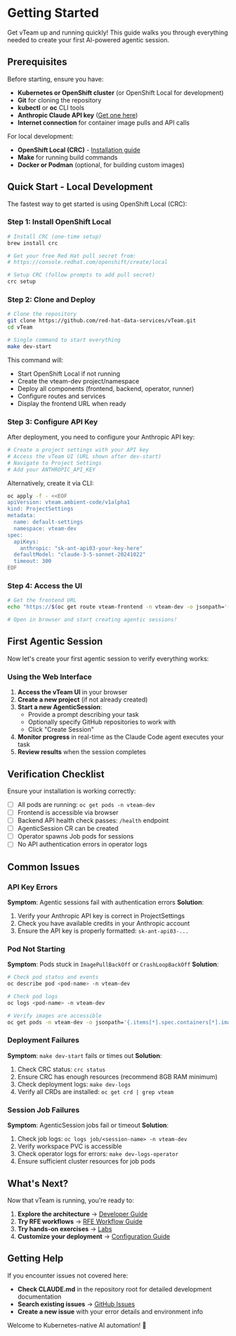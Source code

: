 # Getting Started

Get vTeam up and running quickly! This guide walks you through everything needed to create your first AI-powered agentic session.

## Prerequisites

Before starting, ensure you have:

- **Kubernetes or OpenShift cluster** (or OpenShift Local for development)
- **Git** for cloning the repository
- **kubectl** or **oc** CLI tools
- **Anthropic Claude API key** ([Get one here](https://console.anthropic.com/))
- **Internet connection** for container image pulls and API calls

For local development:

- **OpenShift Local (CRC)** - [Installation guide](https://developers.redhat.com/products/openshift-local/overview)
- **Make** for running build commands
- **Docker or Podman** (optional, for building custom images)

## Quick Start - Local Development

The fastest way to get started is using OpenShift Local (CRC):

### Step 1: Install OpenShift Local

```bash
# Install CRC (one-time setup)
brew install crc

# Get your free Red Hat pull secret from:
# https://console.redhat.com/openshift/create/local

# Setup CRC (follow prompts to add pull secret)
crc setup
```

### Step 2: Clone and Deploy

```bash
# Clone the repository
git clone https://github.com/red-hat-data-services/vTeam.git
cd vTeam

# Single command to start everything
make dev-start
```

This command will:

- Start OpenShift Local if not running
- Create the vteam-dev project/namespace
- Deploy all components (frontend, backend, operator, runner)
- Configure routes and services
- Display the frontend URL when ready

### Step 3: Configure API Key

After deployment, you need to configure your Anthropic API key:

```bash
# Create a project settings with your API key
# Access the vTeam UI (URL shown after dev-start)
# Navigate to Project Settings
# Add your ANTHROPIC_API_KEY
```

Alternatively, create it via CLI:

```bash
oc apply -f - <<EOF
apiVersion: vteam.ambient-code/v1alpha1
kind: ProjectSettings
metadata:
  name: default-settings
  namespace: vteam-dev
spec:
  apiKeys:
    anthropic: "sk-ant-api03-your-key-here"
  defaultModel: "claude-3-5-sonnet-20241022"
  timeout: 300
EOF
```

### Step 4: Access the UI

```bash
# Get the frontend URL
echo "https://$(oc get route vteam-frontend -n vteam-dev -o jsonpath='{.spec.host}')"

# Open in browser and start creating agentic sessions!
```

## First Agentic Session

Now let's create your first agentic session to verify everything works:

### Using the Web Interface

1. **Access the vTeam UI** in your browser
2. **Create a new project** (if not already created)
3. **Start a new AgenticSession**:
   - Provide a prompt describing your task
   - Optionally specify GitHub repositories to work with
   - Click "Create Session"
4. **Monitor progress** in real-time as the Claude Code agent executes your task
5. **Review results** when the session completes

## Verification Checklist

Ensure your installation is working correctly:

- [ ] All pods are running: `oc get pods -n vteam-dev`
- [ ] Frontend is accessible via browser
- [ ] Backend API health check passes: `/health` endpoint
- [ ] AgenticSession CR can be created
- [ ] Operator spawns Job pods for sessions
- [ ] No API authentication errors in operator logs

## Common Issues

### API Key Errors

**Symptom**: Agentic sessions fail with authentication errors
**Solution**:

1. Verify your Anthropic API key is correct in ProjectSettings
2. Check you have available credits in your Anthropic account
3. Ensure the API key is properly formatted: `sk-ant-api03-...`

### Pod Not Starting

**Symptom**: Pods stuck in `ImagePullBackOff` or `CrashLoopBackOff`
**Solution**:

```bash
# Check pod status and events
oc describe pod <pod-name> -n vteam-dev

# Check pod logs
oc logs <pod-name> -n vteam-dev

# Verify images are accessible
oc get pods -n vteam-dev -o jsonpath='{.items[*].spec.containers[*].image}'
```

### Deployment Failures

**Symptom**: `make dev-start` fails or times out
**Solution**:

1. Check CRC status: `crc status`
2. Ensure CRC has enough resources (recommend 8GB RAM minimum)
3. Check deployment logs: `make dev-logs`
4. Verify all CRDs are installed: `oc get crd | grep vteam`

### Session Job Failures

**Symptom**: AgenticSession jobs fail or timeout
**Solution**:

1. Check job logs: `oc logs job/<session-name> -n vteam-dev`
2. Verify workspace PVC is accessible
3. Check operator logs for errors: `make dev-logs-operator`
4. Ensure sufficient cluster resources for job pods

## What's Next?

Now that vTeam is running, you're ready to:

1. **Explore the architecture** → [Developer Guide](../developer-guide/index.md)
2. **Try RFE workflows** → [RFE Workflow Guide](rfe-workflow.md)
3. **Try hands-on exercises** → [Labs](../labs/index.md)
4. **Customize your deployment** → [Configuration Guide](configuration.md)

## Getting Help

If you encounter issues not covered here:

- **Check CLAUDE.md** in the repository root for detailed development documentation
- **Search existing issues** → [GitHub Issues](https://github.com/red-hat-data-services/vTeam/issues)
- **Create a new issue** with your error details and environment info

Welcome to Kubernetes-native AI automation! 🚀
